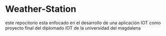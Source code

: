 # Weather-Station
este repocitorio esta enfocado en el desarrollo de una aplicación IOT como proyecto final del diplomado IOT de la universidad del magdalena 
